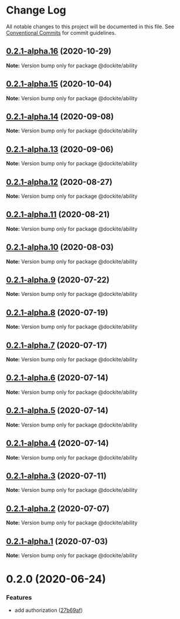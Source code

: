 # Change Log

All notable changes to this project will be documented in this file.
See [Conventional Commits](https://conventionalcommits.org) for commit guidelines.

## [0.2.1-alpha.16](https://github.com/dockite/dockite/compare/@dockite/ability@0.2.1-alpha.15...@dockite/ability@0.2.1-alpha.16) (2020-10-29)

**Note:** Version bump only for package @dockite/ability





## [0.2.1-alpha.15](https://github.com/dockite/dockite/compare/@dockite/ability@0.2.1-alpha.14...@dockite/ability@0.2.1-alpha.15) (2020-10-04)

**Note:** Version bump only for package @dockite/ability





## [0.2.1-alpha.14](https://github.com/dockite/dockite/compare/@dockite/ability@0.2.1-alpha.13...@dockite/ability@0.2.1-alpha.14) (2020-09-08)

**Note:** Version bump only for package @dockite/ability





## [0.2.1-alpha.13](https://github.com/dockite/dockite/compare/@dockite/ability@0.2.1-alpha.12...@dockite/ability@0.2.1-alpha.13) (2020-09-06)

**Note:** Version bump only for package @dockite/ability





## [0.2.1-alpha.12](https://github.com/dockite/dockite/compare/@dockite/ability@0.2.1-alpha.11...@dockite/ability@0.2.1-alpha.12) (2020-08-27)

**Note:** Version bump only for package @dockite/ability





## [0.2.1-alpha.11](https://github.com/dockite/dockite/compare/@dockite/ability@0.2.1-alpha.10...@dockite/ability@0.2.1-alpha.11) (2020-08-21)

**Note:** Version bump only for package @dockite/ability





## [0.2.1-alpha.10](https://github.com/dockite/dockite/compare/@dockite/ability@0.2.1-alpha.9...@dockite/ability@0.2.1-alpha.10) (2020-08-03)

**Note:** Version bump only for package @dockite/ability





## [0.2.1-alpha.9](https://github.com/dockite/dockite/compare/@dockite/ability@0.2.1-alpha.8...@dockite/ability@0.2.1-alpha.9) (2020-07-22)

**Note:** Version bump only for package @dockite/ability





## [0.2.1-alpha.8](https://github.com/dockite/dockite/compare/@dockite/ability@0.2.0...@dockite/ability@0.2.1-alpha.8) (2020-07-19)

**Note:** Version bump only for package @dockite/ability





## [0.2.1-alpha.7](https://github.com/dockite/dockite/compare/@dockite/ability@0.2.1-alpha.6...@dockite/ability@0.2.1-alpha.7) (2020-07-17)

**Note:** Version bump only for package @dockite/ability





## [0.2.1-alpha.6](https://github.com/dockite/dockite/compare/@dockite/ability@0.2.1-alpha.5...@dockite/ability@0.2.1-alpha.6) (2020-07-14)

**Note:** Version bump only for package @dockite/ability





## [0.2.1-alpha.5](https://github.com/dockite/dockite/compare/@dockite/ability@0.2.1-alpha.4...@dockite/ability@0.2.1-alpha.5) (2020-07-14)

**Note:** Version bump only for package @dockite/ability





## [0.2.1-alpha.4](https://github.com/dockite/dockite/compare/@dockite/ability@0.2.1-alpha.3...@dockite/ability@0.2.1-alpha.4) (2020-07-14)

**Note:** Version bump only for package @dockite/ability





## [0.2.1-alpha.3](https://github.com/dockite/dockite/compare/@dockite/ability@0.2.1-alpha.2...@dockite/ability@0.2.1-alpha.3) (2020-07-11)

**Note:** Version bump only for package @dockite/ability





## [0.2.1-alpha.2](https://github.com/dockite/dockite/compare/@dockite/ability@0.2.0...@dockite/ability@0.2.1-alpha.2) (2020-07-07)

**Note:** Version bump only for package @dockite/ability





## [0.2.1-alpha.1](https://github.com/dockite/dockite/compare/@dockite/ability@0.2.0...@dockite/ability@0.2.1-alpha.1) (2020-07-03)

**Note:** Version bump only for package @dockite/ability





# 0.2.0 (2020-06-24)


### Features

* add authorization ([27b69af](https://github.com/dockite/dockite/commit/27b69afa2e15cc246cea082be245db17be453a78))
